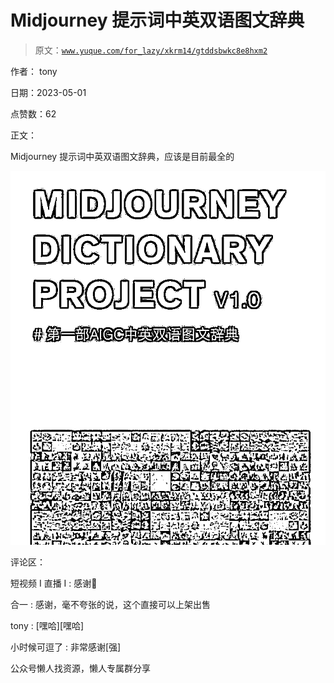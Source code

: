 # Midjourney 提示词中英双语图文辞典

> 原文：[`www.yuque.com/for_lazy/xkrm14/gtddsbwkc8e8hxm2`](https://www.yuque.com/for_lazy/xkrm14/gtddsbwkc8e8hxm2)

作者： tony

日期：2023-05-01

点赞数：62

正文：

Midjourney 提示词中英双语图文辞典，应该是目前最全的

![](img/a2193df04f42ef5444851ec9ff34fd01.png)  

评论区：

短视频 I 直播 I : 感谢🙏

合一 : 感谢，毫不夸张的说，这个直接可以上架出售

tony : [嘿哈][嘿哈]

小时候可逗了 : 非常感谢[强]

公众号懒人找资源，懒人专属群分享

